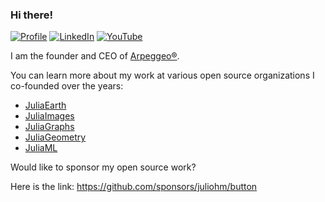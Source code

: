 ### Hi there!

[![Profile](https://img.shields.io/badge/Website-purple.svg?style=for-the-badge&logo=google-chrome&logoColor=white)](https://juliohm.github.io)
[![LinkedIn](https://img.shields.io/badge/LinkedIn-blue.svg?style=for-the-badge&logo=linkedin)](https://www.linkedin.com/in/j%C3%BAlio-hoffimann-834936116)
[![YouTube](https://img.shields.io/badge/YouTube-red.svg?style=for-the-badge&logo=youtube)](https://www.youtube.com/channel/UCiOnsyYAZM-voi5diu8lN9w)


I am the founder and CEO of [Arpeggeo®](https://arpeggeo.tech).

You can learn more about my work at various open source organizations I co-founded over the years:

- [JuliaEarth](https://github.com/JuliaEarth)
- [JuliaImages](https://github.com/JuliaImages)
- [JuliaGraphs](https://github.com/JuliaGraphs)
- [JuliaGeometry](https://github.com/JuliaGeometry)
- [JuliaML](https://github.com/JuliaML)

Would like to sponsor my open source work?

Here is the link: https://github.com/sponsors/juliohm/button
